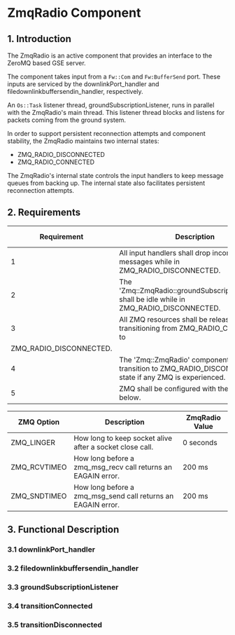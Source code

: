 
# ZmqRadio Component

## 1. Introduction

The ZmqRadio is an active component that provides an interface to the 
ZeroMQ based GSE server. 

The component takes input from a `Fw::Com` and `Fw:BufferSend` port.
These inputs are serviced by the downlinkPort_handler and 
filedownlinkbuffersendin_handler, respectively. 

An `Os::Task` listener thread, groundSubscriptionListener, runs in parallel with the ZmqRadio's 
main thread. This listener thread blocks and listens for packets coming
from the ground system. 

In order to support persistent reconnection attempts and component stability,
the ZmqRadio maintains two internal states:

- ZMQ_RADIO_DISCONNECTED
- ZMQ_RADIO_CONNECTED

The ZmqRadio's internal state controls the input handlers to keep message queues 
from backing up. The internal state also facilitates persistent reconnection
attempts. 


## 2. Requirements
Requirement | Description | Verification Method
----------- | ----------- | -------------------
1 | All input handlers shall drop incoming messages while in ZMQ_RADIO_DISCONNECTED. |
2 | The 'Zmq::ZmqRadio::groundSubscriptionListener' shall be idle while in ZMQ_RADIO_DISCONNECTED. |
3 | All ZMQ resources shall be released upon transitioning from ZMQ_RADIO_CONNECTED to 
ZMQ_RADIO_DISCONNECTED. | 
4 | The 'Zmq::ZmqRadio' component shall transition to ZMQ_RADIO_DISCONNECTED state if any ZMQ is experienced. |
5 | ZMQ shall be configured with the options below. |

ZMQ Option | Description | ZmqRadio Value 
---------- | ----------- | --------------
ZMQ_LINGER | How long to keep socket alive after a socket close call. | 0 seconds
ZMQ_RCVTIMEO | How long before a zmq_msg_recv call returns an EAGAIN error. | 200 ms 
ZMQ_SNDTIMEO | How long before a zmq_msg_send call returns an EAGAIN error. | 200 ms

## 3. Functional Description

### 3.1 downlinkPort_handler 

### 3.2 filedownlinkbuffersendin_handler 

### 3.3 groundSubscriptionListener 

### 3.4 transitionConnected

### 3.5 transitionDisconnected
 
